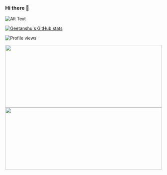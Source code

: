 ### Hi there 👋

<!--
**geetanshum/geetanshum** is a ✨ _special_ ✨ repository because its `README.md` (this file) appears on your GitHub profile.

Here are some ideas to get you started:

- 🔭 I’m currently working on ...
- 🌱 I’m currently learning ...
- 👯 I’m looking to collaborate on ...
- 🤔 I’m looking for help with ...
- 💬 Ask me about ...
- 📫 How to reach me: ...
- 😄 Pronouns: ...
- ⚡ Fun fact: ...
-->
![Alt Text](https://mondrian.mashable.com/2013%252F03%252F30%252F8b%252FHello.892dc.gif%252Ffit-in__1200x9600.gif?signature=r_V3aXqb5WQ-WlI1fqbBOi8dm5U=)



[![Geetanshu's GitHub stats](https://github-readme-stats.vercel.app/api?username=geetanshum)](https://github.com/anuraghazra/github-readme-stats)

![Profile views](https://gpvc.arturio.dev/geetanshum)

<img src="https://github-readme-stats.vercel.app/api/top-langs/?username=geetanshum&theme=radical&layout=compact" width="100%" height="200em"/>
<img src="http://github-readme-streak-stats.herokuapp.com/?user=geetanshum&count_private=true&theme=radical" width="100%" height="200em"/>

